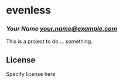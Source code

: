 # evenless
### _Your Name <your.name@example.com>_

This is a project to do ... something.

## License

Specify license here

